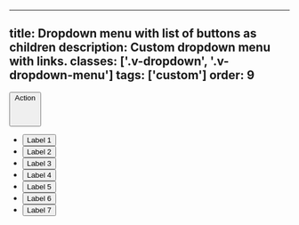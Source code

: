 <!--
 *              © 2025 Visa
 *
 * Licensed under the Apache License, Version 2.0 (the "License");
 * you may not use this file except in compliance with the License.
 * You may obtain a copy of the License at
 *
 *         http://www.apache.org/licenses/LICENSE-2.0
 *
 * Unless required by applicable law or agreed to in writing, software
 * distributed under the License is distributed on an "AS IS" BASIS,
 * WITHOUT WARRANTIES OR CONDITIONS OF ANY KIND, either express or implied.
 * See the License for the specific language governing permissions and
 * limitations under the License.
 *
 -->
---
title: Dropdown menu with list of buttons as children
description: Custom dropdown menu with links. 
classes: ['.v-dropdown', '.v-dropdown-menu']
tags: ['custom']
order: 9
---

<button class="v-button v-dropdown" id="dropdown-button-label-with-list-links" aria-controls="dropdown-menu-label-with-list-links" aria-expanded="true">
  Action
  <svg focusable="false" aria-hidden="true" class="v-icon v-icon-visa v-icon-tiny" viewBox="0 0 16 16">
    <use href="#visa-chevron-up-tiny" />
  </svg>
</button>
<div class="v-surface v-dropdown-menu" id="dropdown-menu-label-with-list-links" aria-labelledby="dropdown-button-label-with-list-links" aria-hidden="false">
  <ul class="v-listbox v-listbox-scroll">
    <li class="v-listbox-item v-flex">
      <button class="v-button v-button-tertiary v-flex v-flex-grow v-justify-content-start"> Label 1 </a>
    </li>
    <li class="v-listbox-item">
      <button class="v-button v-button-tertiary v-flex v-flex-grow v-justify-content-start"> Label 2 </a>
    </li>
    <li class="v-listbox-item">
      <button class="v-button v-button-tertiary v-flex v-flex-grow v-justify-content-start"> Label 3 </a>
    </li>
    <li class="v-listbox-item">
      <button class="v-button v-button-tertiary v-flex v-flex-grow v-justify-content-start"> Label 4 </a>
    </li>
    <li class="v-listbox-item">
      <button class="v-button v-button-tertiary v-flex v-flex-grow v-justify-content-start"> Label 5 </a>
    </li>
    <li class="v-listbox-item">
      <button class="v-button v-button-tertiary v-flex v-flex-grow v-justify-content-start"> Label 6 </a>
    </li>
    <li class="v-listbox-item">
      <button class="v-button v-button-tertiary v-flex v-flex-grow v-justify-content-start"> Label 7 </a>
    </li>
  </ul>
</div>